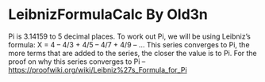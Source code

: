 # LeibnizFormulaCalc By Old3n

Pi is 3.14159 to 5 decimal places.
To work out Pi, we will be using Leibniz’s formula:
X = 4 – 4/3 + 4/5 – 4/7 + 4/9 – …
This series converges to Pi, the more terms that are added to the series, the closer the value is to Pi.
For the proof on why this series converges to Pi – https://proofwiki.org/wiki/Leibniz%27s_Formula_for_Pi
